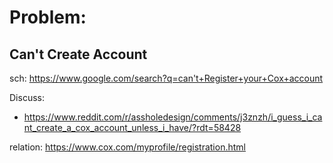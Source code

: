 # Problem:
## Can't Create Account
sch: https://www.google.com/search?q=can't+Register+your+Cox+account

Discuss:
- https://www.reddit.com/r/assholedesign/comments/j3znzh/i_guess_i_cant_create_a_cox_account_unless_i_have/?rdt=58428

relation: https://www.cox.com/myprofile/registration.html
